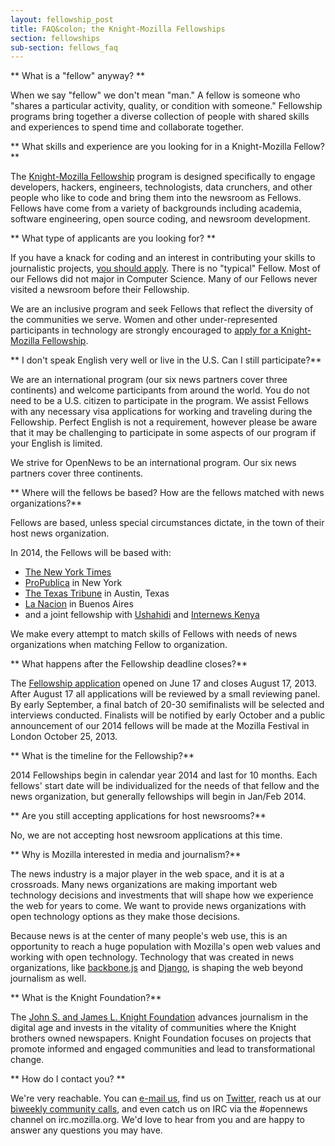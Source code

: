 ```yaml
---
layout: fellowship_post
title: FAQ&colon; the Knight-Mozilla Fellowships
section: fellowships
sub-section: fellows_faq
---
```

** What is a "fellow" anyway? **

When we say "fellow" we don't mean "man." A fellow is someone who "shares a particular activity, quality, or condition with someone." Fellowship programs bring together a diverse collection of people with shared skills and experiences to spend time and collaborate together.

** What skills and experience are you looking for in a Knight-Mozilla Fellow?**

The <a href="/fellowships">Knight-Mozilla Fellowship</a> program is designed specifically to engage developers, hackers, engineers, technologists, data crunchers, and other people who like to code and bring them into the newsroom as Fellows. Fellows have come from a variety of backgrounds including academia, software engineering, open source coding, and newsroom development.

** What type of applicants are you looking for? **

If you have a knack for coding and an interest in contributing your skills to journalistic projects, <a href="/fellowships/apply.html">you should apply</a>. There is no "typical" Fellow. Most of our Fellows did not major in Computer Science. Many of our Fellows never visited a newsroom before their Fellowship. 

We are an inclusive program and seek Fellows that reflect the diversity of the communities we serve. Women and other under-represented participants in technology are strongly encouraged to <a href="/fellowships/apply.html">apply for a Knight-Mozilla Fellowship</a>.

** I don't speak English very well or live in the U.S. Can I still participate?**

We are an international program (our six news partners cover three continents) and welcome participants from around the world. You do not need to be a U.S. citizen to participate in the program. We assist Fellows with any necessary visa applications for working and traveling during the Fellowship. Perfect English is not a requirement, however please be aware that it may be challenging to participate in some aspects of our program if your English is limited.

We strive for OpenNews to be an international program. Our six news partners cover three continents.

** Where will the fellows be based? How are the fellows matched with news organizations?**

Fellows are based, unless special circumstances dictate, in the town of their host news organization. 

In 2014, the Fellows will be based with:

* [The New York Times](http://www.nytimes.com)
* [ProPublica](http://www.propublica.com) in New York
* [The Texas Tribune](http://www.texastribune.com) in Austin, Texas
* [La Nacion](http://www.lanacion.com.ar/) in Buenos Aires
* and a joint fellowship with [Ushahidi](http://www.ushahidi.com) and [Internews Kenya](http://www.internewskenya.org/dataportal/)

We make every attempt to match skills of Fellows with needs of news organizations when matching Fellow to organization.

** What happens after the Fellowship deadline closes?**

The <a href="/fellowships/apply.html">Fellowship application</a> opened on June 17 and closes August 17, 2013. After August 17 all applications will be reviewed by a small reviewing panel. By early September, a final batch of 20-30 semifinalists will be selected and interviews conducted. Finalists will be notified by early October and a public announcement of our 2014 fellows will be made at the Mozilla Festival in London October 25, 2013.

** What is the timeline for the Fellowship?**

2014 Fellowships begin in calendar year 2014 and last for 10 months. Each fellows' start date will be individualized for the needs of that fellow and the news organization, but generally fellowships will begin in Jan/Feb 2014.

** Are you still accepting applications for host newsrooms?**

No, we are not accepting host newsroom applications at this time.

** Why is Mozilla interested in media and journalism?**

The news industry is a major player in the web space, and it is at a crossroads. Many news organizations are making important web technology decisions and investments that will shape how we experience the web for years to come. We want to provide news organizations with open technology options as they make those decisions. 

Because news is at the center of many people's web use, this is an opportunity to reach a huge population with Mozilla's open web values and working with open technology. Technology that was created in news organizations, like [backbone.js](http://backbonejs.org/) and [Django](https://www.djangoproject.com/), is shaping the web beyond journalism as well.

** What is the Knight Foundation?**

The [John S. and James L. Knight Foundation](http://knightfoundation.org) advances journalism in the digital age and invests in the vitality of communities where the Knight brothers owned newspapers. Knight Foundation focuses on projects that promote informed and engaged communities and lead to transformational change.

** How do I contact you? **

We're very reachable. You can [e-mail us](mailto:opennews@mozillafoundation.org), find us on [Twitter](https://twitter.com/opennews), reach us at our [biweekly community calls](https://wiki.mozilla.org/OpenNews/Calls), and even catch us on IRC via the #opennews channel on irc.mozilla.org. We'd love to hear from you and are happy to answer any questions you may have.

